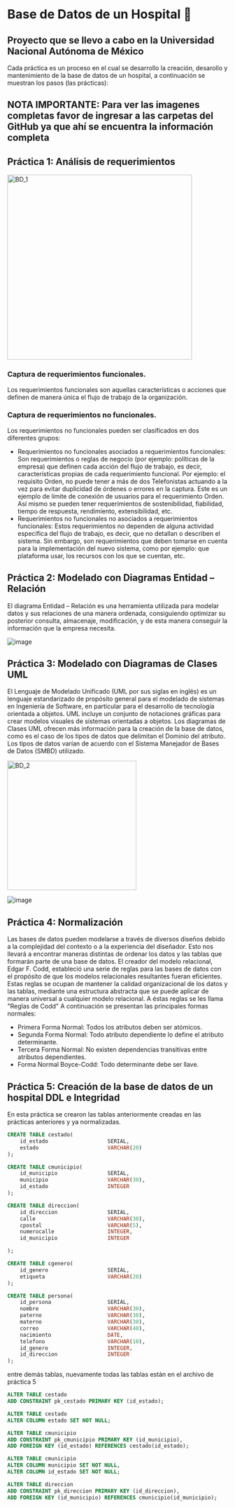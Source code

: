 # Base de Datos de un Hospital :hospital:

## Proyecto que se llevo a cabo en la Universidad Nacional Autónoma de México

Cada práctica es un proceso en el cual se desarrollo la creación, desarollo y mantenimiento de la base de datos de un hospital, a continuación se muestran los pasos (las prácticas):

## NOTA IMPORTANTE: Para ver las imagenes completas favor de ingresar a las carpetas del GitHub ya que ahí se encuentra la información completa

## Práctica 1: Análisis de requerimientos

<img width="422" alt="BD_1" src="https://github.com/user-attachments/assets/46efd9c4-8ef2-4cbd-8b8d-4c4c84a2ff4b">

### Captura de requerimientos funcionales.
Los requerimientos funcionales son aquellas características o acciones que definen de manera única el flujo de trabajo de la organización.

### Captura de requerimientos no funcionales.
Los requerimientos no funcionales pueden ser clasificados en dos diferentes grupos:
- Requerimientos no funcionales asociados a requerimientos funcionales:
Son requerimientos o reglas de negocio (por ejemplo: políticas de la empresa) que definen cada acción del flujo de trabajo, es decir, características propias de cada requerimiento funcional. Por ejemplo: el requisito Orden, no puede tener a más de dos Telefonistas actuando a la vez para evitar duplicidad de órdenes o errores en la captura. Este es un ejemplo de límite de conexión de usuarios para el requerimiento Orden. Así mismo se pueden tener requerimientos de sostenibilidad, fiabilidad, tiempo de respuesta, rendimiento, extensibilidad, etc.
- Requerimientos no funcionales no asociados a requerimientos funcionales:
Estos requerimientos no dependen de alguna actividad específica del flujo de trabajo, es decir, que no detallan o describen el sistema. Sin embargo, son requerimientos que deben tomarse en cuenta para la implementación del nuevo sistema, como por ejemplo: que plataforma usar, los recursos con los que se cuentan, etc.

## Práctica 2: Modelado con Diagramas Entidad – Relación

El diagrama Entidad – Relación es una herramienta utilizada para modelar datos y sus relaciones de una manera ordenada, consiguiendo optimizar su posterior consulta, almacenaje, modificación, y de esta manera conseguir la información que la empresa necesita.

![image](https://github.com/user-attachments/assets/3b016165-4bcd-474e-90b4-e52c1746d925)

## Práctica 3: Modelado con Diagramas de Clases UML
El Lenguaje de Modelado Unificado (UML por sus siglas en inglés) es un lenguaje estandarizado de propósito general para el modelado de sistemas en Ingeniería de Software, en particular para el desarrollo de tecnología orientada a objetos. UML incluye un conjunto de notaciones gráficas para crear modelos visuales de sistemas orientadas a objetos.
Los diagramas de Clases UML ofrecen más información para la creación de la base de datos, como es el caso de los tipos de datos que delimitan el Dominio del atributo. Los tipos de datos varían de acuerdo con el Sistema Manejador de Bases de Datos (SMBD) utilizado.

<img width="295" alt="BD_2" src="https://github.com/user-attachments/assets/47d5dc09-c8d8-461a-b74f-ac165fd2fb10">

![image](https://github.com/user-attachments/assets/c4b950dc-4ff4-4a5d-93c2-dcce98b4fc85)

## Práctica 4: Normalización
Las bases de datos pueden modelarse a través de diversos diseños debido a la complejidad del contexto o a la experiencia del diseñador. Esto nos llevará a encontrar maneras distintas de ordenar los datos y las tablas que formarán parte de una base de datos.
El creador del modelo relacional, Edgar F. Codd, estableció una serie de reglas para las bases de datos con el propósito de que los modelos relacionales resultantes fueran eficientes. Estas reglas se ocupan de mantener la calidad organizacional de los datos y las tablas, mediante una estructura abstracta que se puede aplicar de manera universal a cualquier modelo relacional. A éstas reglas se les llama "Reglas de Codd"
A continuación se presentan las principales formas normales:
-  Primera Forma Normal: Todos los atributos deben ser atómicos.
-  Segunda Forma Normal: Todo atributo dependiente lo define el atributo determinante.
-  Tercera Forma Normal: No existen dependencias transitivas entre atributos dependientes.
-  Forma Normal Boyce-Codd: Todo determinante debe ser llave.

## Práctica 5: Creación de la base de datos de un hospital DDL e Integridad
En esta práctica se crearon las tablas anteriormente creadas en las prácticas anteriores y ya normalizadas. 

```sql
CREATE TABLE cestado(
    id_estado                   SERIAL,
    estado                      VARCHAR(20)
);

CREATE TABLE cmunicipio(
    id_municipio                SERIAL,
    municipio                   VARCHAR(30),
    id_estado                   INTEGER
);

CREATE TABLE direccion(
    id_direccion                SERIAL,
    calle                       VARCHAR(30),
    cpostal                     VARCHAR(5),
    numerocalle                 INTEGER,
    id_municipio                INTEGER

);

CREATE TABLE cgenero(
    id_genero                   SERIAL,
    etiqueta                    VARCHAR(20)
);

CREATE TABLE persona(
    id_persona                  SERIAL,
    nombre                      VARCHAR(30),
    paterno                     VARCHAR(30),
    materno                     VARCHAR(30),
    correo                      VARCHAR(40),
    nacimiento                  DATE,
    telefono                    VARCHAR(10),
    id_genero                   INTEGER,
    id_direccion                INTEGER
);
```
entre demás tablas, nuevamente todas las tablas están en el archivo de práctica 5

```sql
ALTER TABLE cestado
ADD CONSTRAINT pk_cestado PRIMARY KEY (id_estado);

ALTER TABLE cestado
ALTER COLUMN estado SET NOT NULL;

ALTER TABLE cmunicipio
ADD CONSTRAINT pk_cmunicipio PRIMARY KEY (id_municipio),
ADD FOREIGN KEY (id_estado) REFERENCES cestado(id_estado);

ALTER TABLE cmunicipio
ALTER COLUMN municipio SET NOT NULL,
ALTER COLUMN id_estado SET NOT NULL;

ALTER TABLE direccion
ADD CONSTRAINT pk_direccion PRIMARY KEY (id_direccion),
ADD FOREIGN KEY (id_municipio) REFERENCES cmunicipio(id_municipio);
```

